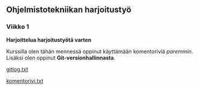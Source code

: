## Ohjelmistotekniikan harjoitustyö

### Viikko 1

**Harjoittelua harjoitustyötä varten**

Kurssilla olen tähän mennessä oppinut käyttämään komentoriviä _paremmin_. Lisäksi
olen oppinut **Git-versionhallinnasta**.

[gitlog.txt](https://github.com/erjavaskivuori/ot-harjoitustyo/blob/main/laskarit/viikko1/gitlog.txt)

[komentorivi.txt](https://github.com/erjavaskivuori/ot-harjoitustyo/blob/main/laskarit/viikko1/komentorivi.txt)
